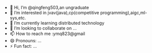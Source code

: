 - 👋 Hi, I’m @qingfeng503,an ungraduate
- 👀 I’m interested in jvav(java),cp(competitive programming),aigc,ml-sys,etc.
- 🌱 I’m currently learning distributed technology
- 💞️ I’m looking to collaborate on ...
- 📫 How to reach me :ymq823@gmail
- 😄 Pronouns: ...
- ⚡ Fun fact: ...

<!---
qingfeng503/qingfeng503 is a ✨ special ✨ repository because its `README.md` (this file) appears on your GitHub profile.
You can click the Preview link to take a look at your changes.
--->
